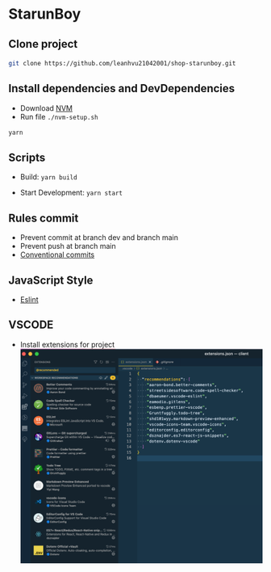 # StarunBoy

## Clone project

```sh
git clone https://github.com/leanhvu21042001/shop-starunboy.git
```

## Install dependencies and DevDependencies

- Download [NVM](https://github.com/nvm-sh/nvm)
- Run file `./nvm-setup.sh`

```sh
yarn
```

## Scripts

- Build: `yarn build`
<!-- - Start build: `yarn start` -->
- Start Development: `yarn start`

## Rules commit

- Prevent commit at branch dev and branch main
- Prevent push at branch main
- [Conventional commits](https://github.com/conventional-changelog/commitlint/tree/master/%40commitlint/config-conventional)

## JavaScript Style

- [Eslint](https://eslint.org/)

## VSCODE

- Install extensions for project
  ![alt](./docs/images/vscode-extensions.png)
